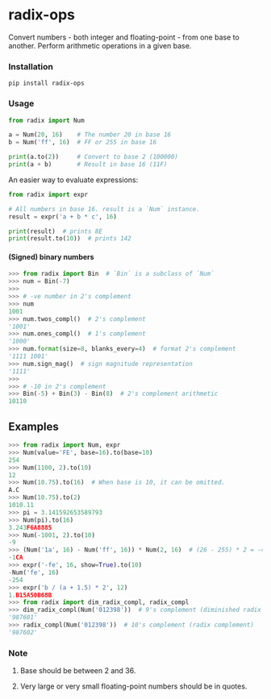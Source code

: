 # radix-ops

Convert numbers - both integer and floating-point - from one base to another.
Perform arithmetic operations in a given base.

### Installation

```Shell
pip install radix-ops
```

### Usage

```Python
from radix import Num

a = Num(20, 16)    # The number 20 in base 16
b = Num('ff', 16)  # FF or 255 in base 16

print(a.to(2))     # Convert to base 2 (100000)
print(a + b)       # Result in base 16 (11F)
```
An easier way to evaluate expressions:

```Python
from radix import expr

# All numbers in base 16. result is a `Num` instance.
result = expr('a + b * c', 16)

print(result)  # prints 8E
print(result.to(10))  # prints 142
```
#### (Signed) binary numbers

```Python
>>> from radix import Bin  # `Bin` is a subclass of `Num`
>>> num = Bin(-7)
>>>
>>> # -ve number in 2's complement
>>> num
1001
>>> num.twos_compl()  # 2's complement
'1001'
>>> num.ones_compl()  # 1's complement
'1000'
>>> num.format(size=8, blanks_every=4)  # format 2's complement
'1111 1001'
>>> num.sign_mag()  # sign magnitude representation
'1111'
>>>
>>> # -10 in 2's complement
>>> Bin(-5) + Bin(3) - Bin(8)  # 2's complement arithmetic
10110

```
## Examples

```Python
>>> from radix import Num, expr
>>> Num(value='FE', base=16).to(base=10)
254
>>> Num(1100, 2).to(10)
12
>>> Num(10.75).to(16)  # When base is 10, it can be omitted.
A.C
>>> Num(10.75).to(2)
1010.11
>>> pi = 3.141592653589793
>>> Num(pi).to(16)
3.243F6A8885
>>> Num(-1001, 2).to(10)
-9
>>> (Num('1a', 16) - Num('ff', 16)) * Num(2, 16)  # (26 - 255) * 2 = -458 = -0x1ca
-1CA
>>> expr('-fe', 16, show=True).to(10)
-Num('fe', 16)
-254
>>> expr('b / (a + 1.5) * 2', 12)
1.B15A50B68B
>>> from radix import dim_radix_compl, radix_compl
>>> dim_radix_compl(Num('012398'))  # 9's complement (diminished radix complement)
'987601'
>>> radix_compl(Num('012398'))  # 10's complement (radix complement)
'987602'

```

### Note

1. Base should be between 2 and 36.

2. Very large or very small floating-point numbers should be in quotes.
